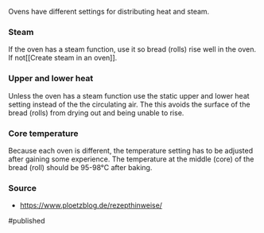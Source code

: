 Ovens have different settings for distributing heat and steam. 

### Steam
If the oven has a steam function, use it so bread (rolls) rise well in the oven. If not[[Create steam in an oven]].

### Upper and lower heat 
Unless the oven has a steam function use the static upper and lower heat setting instead of the the circulating air. The this avoids the surface of the bread (rolls) from drying out and being unable to rise.  

### Core temperature
Because each oven is different, the temperature setting has to be adjusted after gaining some experience. The temperature at the middle (core) of the bread (roll) should be 95-98°C after baking. 


### Source
- https://www.ploetzblog.de/rezepthinweise/

#published 
